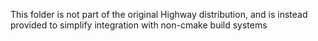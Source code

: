 This folder is not part of the original Highway distribution, and is instead provided to simplify integration
with non-cmake build systems
